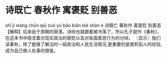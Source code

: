 # 诗既亡     春秋作     寓褒贬     别善恶

shī jì wáng 	chūn qiū zuò 	yù bāo biǎn 	bié shàn è
诗既亡 	春秋作 	寓褒贬 	别善恶
【解释】后来由于周朝的衰落，诗经也就跟着被冷落了，所以孔子就作《春秋》，在这本书中隐含着对现实政治的褒贬以及对各国善恶行为的分辩。
〖启示〗我们读春秋，除了能够了解当时一般政治和人民生活情况,更重要的是累积前人的经验,成为自己做人处事的借鉴。
